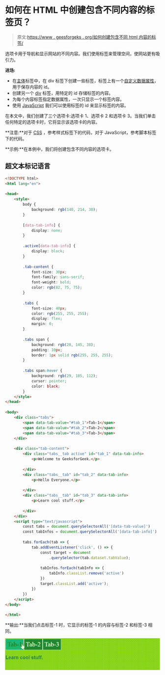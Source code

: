 # 如何在 HTML 中创建包含不同内容的标签页？

> 原文:[https://www . geesforgeks . org/如何创建包含不同 html 内容的标签/](https://www.geeksforgeeks.org/how-to-create-tabs-containing-different-content-in-html/)

选项卡用于导航和显示网站的不同内容。我们使用标签来管理空间，使网站更有吸引力。

**进场:**

*   在[主体](https://www.geeksforgeeks.org/html-body-tag/)标签中，在 div 标签下创建一些标签，标签上有一个[自定义数据属性](https://www.geeksforgeeks.org/html-data-attributes/#:~:text=Custom%20Data%20Attributes%20allow%20you,our%20own%20custom%20data%20attributes.)，用于保存内容的 id。
*   创建另一个 [div](https://www.geeksforgeeks.org/div-tag-html/) 标签，用特定的 id 存储标签的内容。
*   为每个内容标签指定数据属性，一次只显示一个标签内容。
*   使用 [JavaScript](https://www.geeksforgeeks.org/javascript-tutorial/) 我们可以使用标签的 id 来显示标签的内容。

在本文中，我们创建了三个选项卡:选项卡 1、选项卡 2 和选项卡 3。当我们单击任何特定的选项卡时，它将显示该选项卡的内容。

**注意:**对于 [CSS](https://www.geeksforgeeks.org/css-tutorials/) ，参考样式标签下的代码，对于 JavaScript，参考脚本标签下的代码。

**示例:**在本例中，我们将创建包含不同内容的选项卡。

## 超文本标记语言

```html
<!DOCTYPE html>
<html lang="en">

<head>
    <style>
        body {
            background: rgb(140, 214, 30);
        }

        [data-tab-info] {
            display: none;
        }

        .active[data-tab-info] {
            display: block;
        }

        .tab-content {
            font-size: 30px;
            font-family: sans-serif;
            font-weight: bold;
            color: rgb(82, 75, 75);
        }

        .tabs {
            font-size: 40px;
            color: rgb(255, 255, 255);
            display: flex;
            margin: 0;
        }

        .tabs span {
            background: rgb(28, 145, 38);
            padding: 10px;
            border: 1px solid rgb(255, 255, 255);
        }

        .tabs span:hover {
            background: rgb(29, 185, 112);
            cursor: pointer;
            color: black;
        }
    </style>
</head>

<body>
    <div class="tabs">
        <span data-tab-value="#tab_1">Tab-1</span>
        <span data-tab-value="#tab_2">Tab-2</span>
        <span data-tab-value="#tab_3">Tab-3</span>
    </div>

    <div class="tab-content">
        <div class="tabs__tab active" id="tab_1" data-tab-info>
            <p>Welcome to GeeksforGeek.</p>

        </div>
        <div class="tabs__tab" id="tab_2" data-tab-info>
            <p>Hello Everyone.</p>

        </div>
        <div class="tabs__tab" id="tab_3" data-tab-info>
            <p>Learn cool stuff.</p>

        </div>
    </div>
    <script type="text/javascript">
        const tabs = document.querySelectorAll('[data-tab-value]')
        const tabInfos = document.querySelectorAll('[data-tab-info]')

        tabs.forEach(tab => {
            tab.addEventListener('click', () => {
                const target = document
                    .querySelector(tab.dataset.tabValue);

                tabInfos.forEach(tabInfo => {
                    tabInfo.classList.remove('active')
                })
                target.classList.add('active');
            })
        })
    </script>
</body>

</html>
```

**输出:**当我们点击标签-1 时，它显示的标签-1 的内容与标签-2 和标签-3 相同。

![](img/2d869eaeeb262a6246800349b6ea5e16.png)